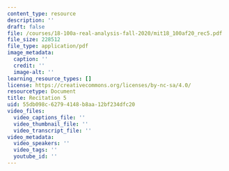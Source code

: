 ```yaml
---
content_type: resource
description: ''
draft: false
file: /courses/18-100a-real-analysis-fall-2020/mit18_100af20_rec5.pdf
file_size: 228512
file_type: application/pdf
image_metadata:
  caption: ''
  credit: ''
  image-alt: ''
learning_resource_types: []
license: https://creativecommons.org/licenses/by-nc-sa/4.0/
resourcetype: Document
title: Recitation 5
uid: 55db098c-6279-4148-b8aa-12bf234dfc20
video_files:
  video_captions_file: ''
  video_thumbnail_file: ''
  video_transcript_file: ''
video_metadata:
  video_speakers: ''
  video_tags: ''
  youtube_id: ''
---
```

